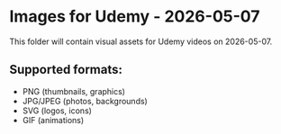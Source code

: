 # Images for Udemy - 2026-05-07

This folder will contain visual assets for Udemy videos on 2026-05-07.

## Supported formats:
- PNG (thumbnails, graphics)
- JPG/JPEG (photos, backgrounds)
- SVG (logos, icons)
- GIF (animations)
